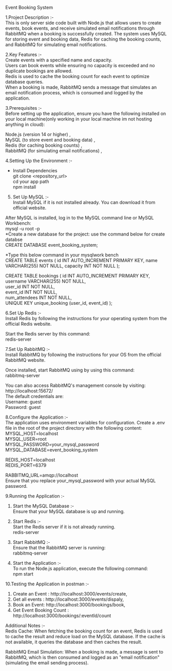 Event Booking System<br>

1.Project Description :-<br>
This is  only server side code built with Node.js that allows users to create events, book events, and receive simulated email notifications through RabbitMQ when a booking is successfully created. The system uses MySQL for storing event and booking data, Redis for caching the booking counts, and RabbitMQ for simulating email notifications.<br>


2.Key Features :-<br>
Create events with a specified name and capacity.<br>
Users can book events while ensuring no capacity is exceeded and no duplicate bookings are allowed.<br>
Redis is used to cache the booking count for each event to optimize database queries.<br>
When a booking is made, RabbitMQ sends a message that simulates an email notification process, which is consumed and logged by the application.<br>


3.Prerequisites :-<br>
Before setting up the application, ensure you have the following installed on your local machine(only working in your local machine im not hosting anything in cloud):<br>

Node.js (version 14 or higher) ,<br>
MySQL (to store event and booking data) ,<br>
Redis (for caching booking counts) ,<br>
RabbitMQ (for simulating email notifications) ,<br>


4.Setting Up the Environment :-<br>
* Install Dependencies<br>
  git clone <repository_url><br>
  cd your app path<br>
  npm install

5. Set Up MySQL :-<br>
Install MySQL if it is not installed already. You can download it from official website.<br>

After MySQL is installed, log in to the MySQL command line or MySQL Workbench:<br>
mysql -u root -p<br>
 *Create a new database for the project: use the command below for create databse <br>
 CREATE DATABASE event_booking_system;<br>


 *Type this below command in your mysqlwork bench <br>
 CREATE TABLE events (
    id INT AUTO_INCREMENT PRIMARY KEY,
    name VARCHAR(255) NOT NULL,
    capacity INT NOT NULL
);<br>

CREATE TABLE bookings (
    id INT AUTO_INCREMENT PRIMARY KEY,
    username VARCHAR(255) NOT NULL,  
    user_id INT NOT NULL,            
    event_id INT NOT NULL,           
    num_attendees INT NOT NULL,      
    UNIQUE KEY unique_booking (user_id, event_id) 
);<br>

6.Set Up Redis :- <br>
Install Redis by following the instructions for your operating system from the official Redis website.<br>

Start the Redis server by this command:<br>
redis-server<br>

7.Set Up RabbitMQ :-<br>
Install RabbitMQ by following the instructions for your OS from the official RabbitMQ website.<br>

Once installed, start RabbitMQ using by using this command:<br>
rabbitmq-server

You can also access RabbitMQ's management console by visiting:<br>
http://localhost:15672/<br>
The default credentials are:<br>
Username: guest<br>
Password: guest<br>


8.Configure the Application :-<br>
The application uses environment variables for configuration. Create a .env file in the root of the project directory with the following content:<br>
MYSQL_HOST=localhost<br>
MYSQL_USER=root<br>
MYSQL_PASSWORD=your_mysql_password<br>
MYSQL_DATABASE=event_booking_system<br>

REDIS_HOST=localhost<br>
REDIS_PORT=6379<br>

RABBITMQ_URL=amqp://localhost<br>
Ensure that you replace your_mysql_password with your actual MySQL password.<br>

9.Running the Application :-<br>
  1. Start the MySQL Database :-<br>
  Ensure that your MySQL database is up and running.

  2. Start Redis :- <br>
  Start the Redis server if it is not already running.<br>
  redis-server

  4. Start RabbitMQ :-<br>
  Ensure that the RabbitMQ server is running:<br>
  rabbitmq-server

  5. Start the Application :-<br>
  To run the Node.js application, execute the following command:<br>
  npm start


10.Testing the Application in postman :-<br>
1. Create an Event : http://localhost:3000/events/create,<br>
2. Get all events : http://localhost:3000/events/dispaly,<br>
3. Book an Event:  http://localhost:3000/bookings/book,<br>
4. Get Event Booking Count : http://localhost:3000/bookings/:eventId/count<br>


Additional Notes :-<br>
Redis Cache: When fetching the booking count for an event, Redis is used to cache the result and reduce load on the MySQL database. If the cache is not available, it queries the database and then caches the result.<br>

RabbitMQ Email Simulation: When a booking is made, a message is sent to RabbitMQ, which is then consumed and logged as an "email notification" (simulating the email sending process).
